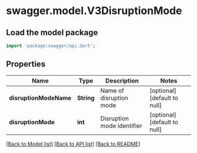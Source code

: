 # swagger.model.V3DisruptionMode

## Load the model package
```dart
import 'package:swagger/api.dart';
```

## Properties
Name | Type | Description | Notes
------------ | ------------- | ------------- | -------------
**disruptionModeName** | **String** | Name of disruption mode | [optional] [default to null]
**disruptionMode** | **int** | Disruption mode identifier | [optional] [default to null]

[[Back to Model list]](../README.md#documentation-for-models) [[Back to API list]](../README.md#documentation-for-api-endpoints) [[Back to README]](../README.md)

